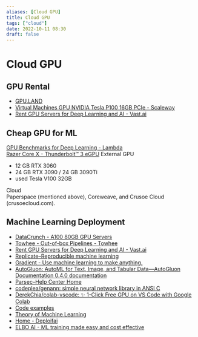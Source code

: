 ```yaml
---
aliases: [Cloud GPU]
title: Cloud GPU
tags: ["cloud"]
date: 2022-10-11 08:30
draft: false
---
```


# Cloud GPU

## GPU Rental

* [GPU.LAND](https://gpu.land/)
* [Virtual Machines GPU NVIDIA Tesla P100 16GB PCIe - Scaleway](https://www.scaleway.com/en/gpu-instances/)
* [Rent GPU Servers for Deep Learning and AI - Vast.ai](https://vast.ai/)

## Cheap GPU for ML

[GPU Benchmarks for Deep Learning - Lambda](https://lambdalabs.com/gpu-benchmarks)  
[Razer Core X - Thunderbolt™ 3 eGPU](https://www.razer.com/gaming-egpus/razer-core-x) External GPU

* 12 GB RTX 3060
* 24 GB RTX 3090 / 24 GB 3090Ti
* used Tesla V100 32GB

Cloud  
 Paperspace (mentioned above), Coreweave, and Crusoe Cloud (crusoecloud.com).


## Machine Learning Deployment

- [DataCrunch - A100 80GB GPU Servers](https://datacrunch.io/)
- [Towhee - Out-of-box Pipelines - Towhee](https://towhee.io/pipelines?limit=30&page=1)
- [Rent GPU Servers for Deep Learning and AI - Vast.ai](https://vast.ai/)
- [Replicate–Reproducible machine learning](https://replicate.com/)
- [Gradient - Use machine learning to make anything.](https://gradient.run/)
- [AutoGluon: AutoML for Text, Image, and Tabular Data—AutoGluon Documentation 0.4.0 documentation](https://auto.gluon.ai/stable/index.html)
- [Parsec–Help Center Home](https://support.paperspace.com/hc/en-us/articles/115002289833-Parsec)
- [codeplea/genann: simple neural network library in ANSI C](https://github.com/codeplea/genann)
- [DerekChia/colab-vscode: ✨ 1-Click Free GPU on VS Code with Google Colab](https://github.com/DerekChia/colab-vscode)
- [Code examples](https://keras.io/examples/)
- [Theory of Machine Learning](https://www.tml.cs.uni-tuebingen.de/teaching/2020_maths_for_ml/)
- [Home - Deploifai](https://deploif.ai/)
- [ELBO AI - ML training made easy and cost effective](https://www.elbo.ai/)